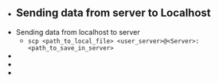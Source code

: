 - Sending data from server to Localhost
	-
- Sending data from localhost to server
	- `scp <path_to_local_file> <user_server>@<Server>:<path_to_save_in_server>`
-
-
-
